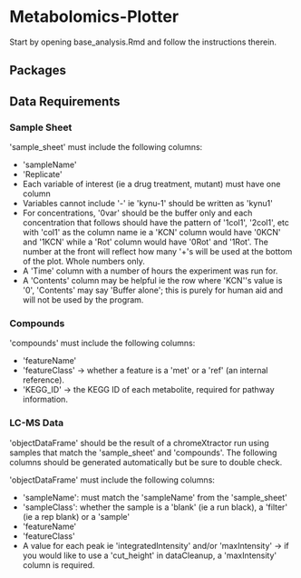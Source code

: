 # Metabolomics-Plotter

Start by opening base_analysis.Rmd and follow the instructions therein.

## Packages

## Data Requirements

### Sample Sheet
'sample_sheet' must include the following columns:
- 'sampleName'
- 'Replicate'
- Each variable of interest (ie a drug treatment, mutant) must have one column
- Variables cannot include '-' ie 'kynu-1' should be written as 'kynu1'
- For concentrations, '0var' should be the buffer only and each concentration that follows should have the pattern of '1col1', '2col1', etc with 'col1' as the column name ie a 'KCN' column would have '0KCN' and '1KCN' while a 'Rot' column would have '0Rot' and '1Rot'. The number at the front will reflect how many '+'s will be used at the bottom of the plot. Whole numbers only.
- A 'Time' column with a number of hours the experiment was run for.
- A 'Contents' column may be helpful ie the row where 'KCN''s value is '0', 'Contents' may say 'Buffer alone'; this is purely for human aid and will not be used by the program.

### Compounds
'compounds' must include the following columns:
- 'featureName'
- 'featureClass' -> whether a feature is a 'met' or a 'ref' (an internal reference).
- 'KEGG_ID' -> the KEGG ID of each metabolite, required for pathway information.

### LC-MS Data
'objectDataFrame' should be the result of a chromeXtractor run using samples that match the 'sample_sheet' and 'compounds'. The following columns should be generated automatically but be sure to double check.

'objectDataFrame' must include the following columns:
- 'sampleName': must match the 'sampleName' from the 'sample_sheet'
- 'sampleClass': whether the sample is a 'blank' (ie a run black), a 'filter' (ie a rep blank) or a 'sample'
- 'featureName'
- 'featureClass'
- A value for each peak ie 'integratedIntensity' and/or 'maxIntensity' -> if you would like to use a 'cut_height' in dataCleanup, a 'maxIntensity' column is required.
